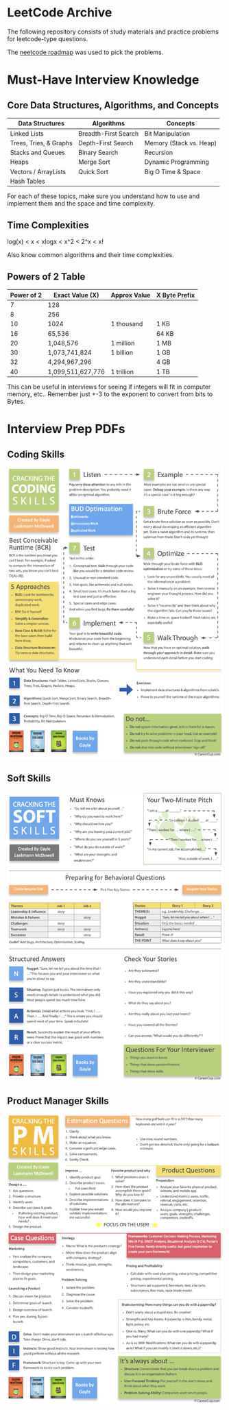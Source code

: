 # LeetCode Archive
The following repository consists of study materials and practice problems for leetcode-type questions.

The [neetcode roadmap](https://neetcode.io/roadmap) was used to pick the problems.

# Must-Have Interview Knowledge
## Core Data Structures, Algorithms, and Concepts
| Data Structures        | Algorithms           | Concepts                |
|------------------------|----------------------|-------------------------|
| Linked Lists           | Breadth-First Search | Bit Manipulation        |
| Trees, Tries, & Graphs | Depth-First Search   | Memory (Stack vs. Heap) |
| Stacks and Queues      | Binary Search        | Recursion               |
| Heaps                  | Merge Sort           | Dynamic Programming     |
| Vectors / ArrayLists   | Quick Sort           | Big O Time & Space      |
| Hash Tables            |                      |                         |

For each of these topics, make sure you understand how to use and implement them and the space and time complexity.

## Time Complexities
log(x) < x < xlogx < x^2 < 2^x < x!

Also know common algorithms and their time complexities.

## Powers of 2 Table
| Power of 2 | Exact Value (X)   | Approx Value | X Byte Prefix |
|------------|-------------------|--------------|---------------|
| 7          | 128               |              |               |
| 8          | 256               |              |               |
| 10         | 1024              | 1 thousand   | 1 KB          |
| 16         | 65,536            |              | 64 KB         |
| 20         | 1,048,576         | 1 million    | 1 MB          |
| 30         | 1,073,741,824     | 1 billion    | 1 GB          |
| 32         | 4,294,967,296     |              | 4 GB          |
| 40         | 1,099,511,627,776 | 1 trillion   | 1 TB          |

This can be useful in interviews for seeing if integers will fit in computer memory, etc.. Remember just +-3 to the exponent to convert from bits to Bytes.

# Interview Prep PDFs
## Coding Skills
[![Preview](media/coding-skills-preview.png)](media/coding-skills.pdf)

## Soft Skills
[![Preview](media/soft-skills-preview.png)](media/soft-skills.pdf)

## Product Manager Skills
[![Preview](media/product-manager-skills-preview.png)](media/project-manager-skills.pdf)